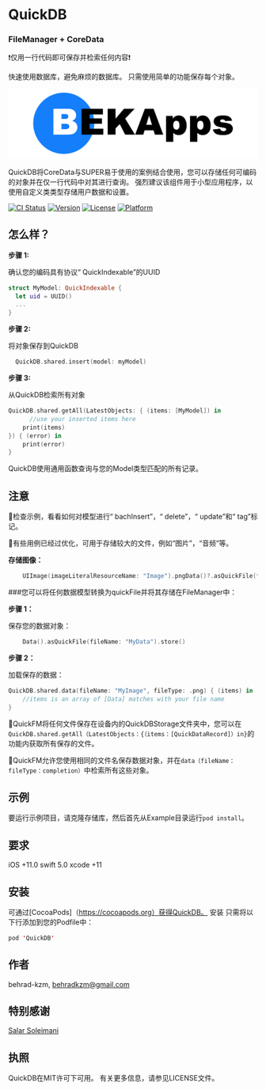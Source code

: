 # QuickDB

### FileManager + CoreData

❗️仅用一行代码即可保存并检索任何内容❗️

快速使用数据库，避免麻烦的数据库。 只需使用简单的功能保存每个对象。

<img src="https://github.com/behrad-kzm/BEKDesing/blob/master/Images/BEKHeader.png">

QuickDB将CoreData与SUPER易于使用的案例结合使用，您可以存储任何可编码的对象并在仅一行代码中对其进行查询。
强烈建议该组件用于小型应用程序，以使用自定义类类型存储用户数据和设置。

[![CI Status](https://img.shields.io/travis/behrad-kzm/QuickDB.svg?style=flat)](https://travis-ci.org/behrad-kzm/QuickDB)
[![Version](https://img.shields.io/cocoapods/v/QuickDB.svg?style=flat)](https://cocoapods.org/pods/QuickDB)
[![License](https://img.shields.io/cocoapods/l/QuickDB.svg?style=flat)](https://cocoapods.org/pods/QuickDB)
[![Platform](https://img.shields.io/cocoapods/p/QuickDB.svg?style=flat)](https://cocoapods.org/pods/QuickDB)

## 怎么样？

__步骤 1:__

确认您的编码具有协议“ QuickIndexable”的UUID

```swift
struct MyModel: QuickIndexable {
  let uid = UUID()
  ...
}
```

__步骤 2:__

将对象保存到QuickDB

```swift
  QuickDB.shared.insert(model: myModel)
```

__步骤 3:__

从QuickDB检索所有对象

```swift
QuickDB.shared.getAll(LatestObjects: { (items: [MyModel]) in
      //use your inserted items here
	print(items)
}) { (error) in
	print(error)
}
```

QuickDB使用通用函数查询与您的Model类型匹配的所有记录。

## 注意

💢检查示例，看看如何对模型进行“ bachInsert”，“ delete”，“ update”和“ tag”标记。

💢有些用例已经过优化，可用于存储较大的文件，例如“图片”，“音频”等。

__存储图像：__

```swift
	UIImage(imageLiteralResourceName: "Image").pngData()?.asQuickFile(fileName: "MyImage").store()
```

###您可以将任何数据模型转换为quickFile并将其存储在FileManager中：

__步骤 1：__

保存您的数据对象：

```swift
	Data().asQuickFile(fileName: "MyData").store()
```

__步骤 2：__

加载保存的数据：

```swift
QuickDB.shared.data(fileName: "MyImage", fileType: .png) { (items) in
	//items is an array of [Data] matches with your file name
}
```

💢QuickFM将任何文件保存在设备内的QuickDBStorage文件夹中，您可以在`QuickDB.shared.getAll（LatestObjects：{（items：[QuickDataRecord]）in}`的功能内获取所有保存的文件。

💢QuickFM允许您使用相同的文件名保存数据对象，并在`data（fileName：fileType：completion）`中检索所有这些对象。

## 示例

要运行示例项目，请克隆存储库，然后首先从Example目录运行`pod install`。

## 要求

iOS +11.0
swift 5.0
xcode +11

## 安装

可通过[CocoaPods]（https://cocoapods.org）获得QuickDB。 安装
只需将以下行添加到您的Podfile中：

```swift
pod 'QuickDB'
```

## 作者

behrad-kzm, behradkzm@gmail.com

## 特别感谢

[Salar Soleimani](https://github.com/Salarsoleimani)

## 执照

QuickDB在MIT许可下可用。 有关更多信息，请参见LICENSE文件。
